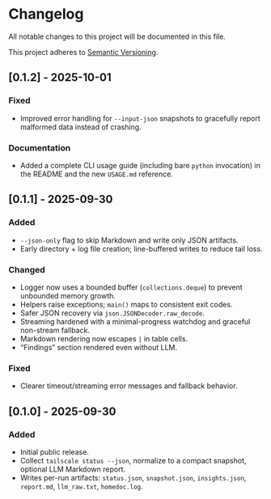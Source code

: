# Changelog

All notable changes to this project will be documented in this file.

This project adheres to [Semantic Versioning](https://semver.org/spec/v2.0.0.html).

## [0.1.2] - 2025-10-01
### Fixed
- Improved error handling for `--input-json` snapshots to gracefully report malformed data instead of crashing.

### Documentation
- Added a complete CLI usage guide (including bare `python` invocation) in the README and the new `USAGE.md` reference.

## [0.1.1] - 2025-09-30
### Added
- `--json-only` flag to skip Markdown and write only JSON artifacts.
- Early directory + log file creation; line-buffered writes to reduce tail loss.

### Changed
- Logger now uses a bounded buffer (`collections.deque`) to prevent unbounded memory growth.
- Helpers raise exceptions; `main()` maps to consistent exit codes.
- Safer JSON recovery via `json.JSONDecoder.raw_decode`.
- Streaming hardened with a minimal-progress watchdog and graceful non-stream fallback.
- Markdown rendering now escapes `|` in table cells.
- “Findings” section rendered even without LLM.

### Fixed
- Clearer timeout/streaming error messages and fallback behavior.

## [0.1.0] - 2025-09-30
### Added
- Initial public release.
- Collect `tailscale status --json`, normalize to a compact snapshot, optional LLM Markdown report.
- Writes per-run artifacts: `status.json`, `snapshot.json`, `insights.json`, `report.md`, `llm_raw.txt`, `homedoc.log`.

